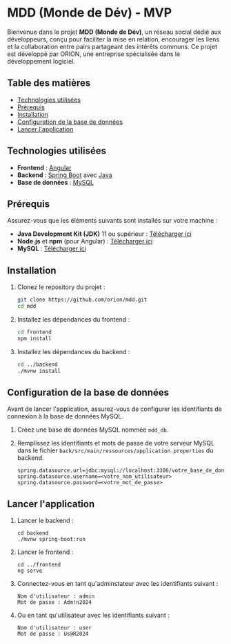# MDD (Monde de Dév) - MVP

Bienvenue dans le projet **MDD (Monde de Dév)**, un réseau social dédié aux développeurs, conçu pour faciliter la mise en relation, encourager les liens et la collaboration entre pairs partageant des intérêts communs. Ce projet est développé par ORION, une entreprise spécialisée dans le développement logiciel.

## Table des matières

- [Technologies utilisées](#technologies-utilisées)
- [Prérequis](#prérequis)
- [Installation](#installation)
- [Configuration de la base de données](#configuration-de-la-base-de-données)
- [Lancer l'application](#lancer-lapplication)

## Technologies utilisées

- **Frontend** : [Angular](https://angular.io/)
- **Backend** : [Spring Boot](https://spring.io/projects/spring-boot) avec [Java](https://www.java.com/)
- **Base de données** : [MySQL](https://www.mysql.com/)

## Prérequis

Assurez-vous que les éléments suivants sont installés sur votre machine :

- **Java Development Kit (JDK)** 11 ou supérieur : [Télécharger ici](https://www.oracle.com/java/technologies/javase-jdk11-downloads.html)
- **Node.js** et **npm** (pour Angular) : [Télécharger ici](https://nodejs.org/)
- **MySQL** : [Télécharger ici](https://dev.mysql.com/downloads/)

## Installation

1. Clonez le repository du projet :
    ```bash
    git clone https://github.com/orion/mdd.git
    cd mdd
    ```

2. Installez les dépendances du frontend :
    ```bash
    cd frontend
    npm install
    ```

3. Installez les dépendances du backend :
    ```bash
    cd ../backend
    ./mvnw install
    ```

## Configuration de la base de données

Avant de lancer l'application, assurez-vous de configurer les identifiants de connexion à la base de données MySQL. 

1. Créez une base de données MySQL nommée `mdd_db`.
2. Remplissez les identifiants et mots de passe de votre serveur MySQL dans le fichier `back/src/main/ressources/application.properties` du backend. 
   
   ```
   spring.datasource.url=jdbc:mysql://localhost:3306/votre_base_de_donnees
   spring.datasource.username=<votre_nom_utilisateur>
   spring.datasource.password=<votre_mot_de_passe>
   ```

## Lancer l'application

1. Lancer le backend :
    ```
    cd backend
    ./mvnw spring-boot:run
    ```

2. Lancer le frontend :
    ```
    cd ../frontend
    ng serve
    ```

3. Connectez-vous en tant qu'adminstateur avec les identifiants suivant : 
    ```
    Nom d'utilisateur : admin
    Mot de passe : Adm!n2024
    ```

4. Ou en tant qu'utilisateur avec les identifiants suivant : 
    ```
    Nom d'utilisateur : user
    Mot de passe : Us@R2024
    ```
